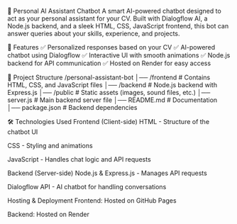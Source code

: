 🤖 Personal AI Assistant Chatbot
A smart AI-powered chatbot designed to act as your personal assistant for your CV. Built with Dialogflow AI, a Node.js backend, and a sleek HTML, CSS, JavaScript frontend, this bot can answer queries about your skills, experience, and projects.

🌟 Features
✅ Personalized responses based on your CV
✅ AI-powered chatbot using Dialogflow
✅ Interactive UI with smooth animations
✅ Node.js backend for API communication
✅ Hosted on Render for easy access

📁 Project Structure
/personal-assistant-bot
│── /frontend       # Contains HTML, CSS, and JavaScript files
│── /backend        # Node.js backend with Express.js
│── /public         # Static assets (images, sound files, etc.)
│── server.js       # Main backend server file
│── README.md       # Documentation
│── package.json    # Backend dependencies

🛠️ Technologies Used
Frontend (Client-side)
HTML - Structure of the chatbot UI

CSS - Styling and animations

JavaScript - Handles chat logic and API requests

Backend (Server-side)
Node.js & Express.js - Manages API requests

Dialogflow API - AI chatbot for handling conversations

Hosting & Deployment
Frontend: Hosted on GitHub Pages

Backend: Hosted on Render
